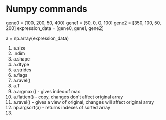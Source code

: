 # Numpy commands

gene0 = [100, 200, 50, 400]
gene1 = [50, 0, 0, 100]
gene2 = [350, 100, 50, 200]
expression_data = [gene0, gene1, gene2]

a = np.array(expression_data)

1. a.size
1. .ndim
1. a.shape
1. a.dtype
1. a.strides
1. a.flags
1. a.ravel()
1. a.T
1. a.argmax() - gives index of max
1. a.flatten() - copy, changes don't affect original array
1. a.ravel() - gives a view of original, changes will affect original array
1. np.argsort(a) - returns indexes of sorted array
2. 

